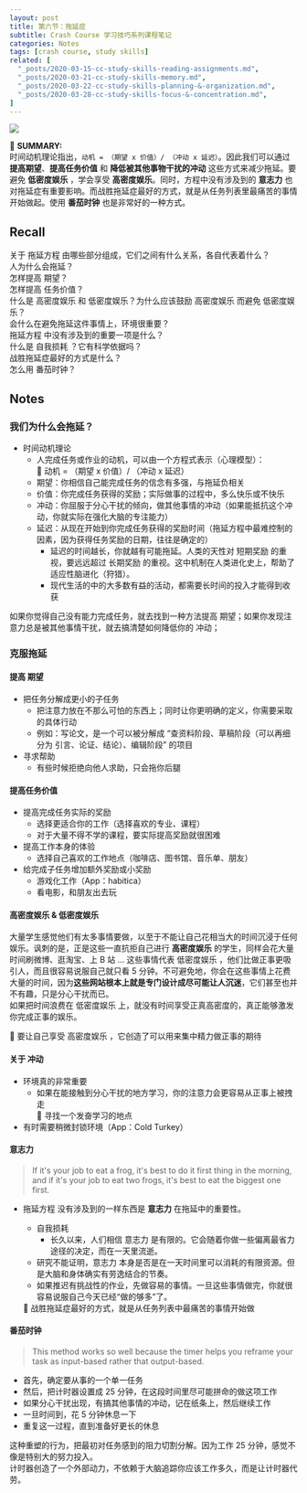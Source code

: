 ```yaml
---
layout: post
title: 第六节：拖延症
subtitle: Crash Course 学习技巧系列课程笔记
categories: Notes
tags: [crash course, study skills]
related: [
  "_posts/2020-03-15-cc-study-skills-reading-assignments.md",
  "_posts/2020-03-21-cc-study-skills-memory.md",
  "_posts/2020-03-22-cc-study-skills-planning-&-organization.md",
  "_posts/2020-03-28-cc-study-skills-focus-&-concentration.md",
]
---
```


![](https://www.youtube.com/watch?v=x2y_SLOvOvw)

📌 **SUMMARY:**  
时间动机理论指出，`动机 = （期望 x 价值）/ （冲动 x 延迟）`。因此我们可以通过**提高期望**、**提高任务价值** 和 **降低被其他事物干扰的冲动** 这些方式来减少拖延。要避免 **低密度娱乐** ，学会享受 **高密度娱乐**。同时，方程中没有涉及到的 **意志力** 也对拖延症有重要影响。而战胜拖延症最好的方式，就是从任务列表里最痛苦的事情开始做起。使用 **番茄时钟** 也是非常好的一种方式。

## Recall

关于 拖延方程 由哪些部分组成，它们之间有什么关系，各自代表着什么？  
人为什么会拖延？  
怎样提高 期望？  
怎样提高 任务价值？  
什么是 高密度娱乐 和 低密度娱乐？为什么应该鼓励 高密度娱乐 而避免 低密度娱乐？  
会什么在避免拖延这件事情上，环境很重要？  
拖延方程 中没有涉及到的重要一项是什么？  
什么是 自我损耗 ？它有科学依据吗？  
战胜拖延症最好的方式是什么？  
怎么用 番茄时钟？

## Notes

### 我们为什么会拖延？

- 时间动机理论
  - 人完成任务或作业的动机，可以由一个方程式表示（心理模型）：
    <aside>
    📍 动机 = （期望 x 价值）/ （冲动 x 延迟）
    </aside>
  - 期望：你相信自己能完成任务的信念有多强，与拖延负相关
  - 价值：你完成任务获得的奖励；实际做事的过程中，多么快乐或不快乐
  - 冲动：你屈服于分心干扰的倾向，做其他事情的冲动（如果能抵抗这个冲动，你就实际在强化大脑的专注能力）
  - 延迟：从现在开始到你完成任务获得的奖励时间（拖延方程中最难控制的因素，因为获得任务奖励的日期，往往是确定的）
    - 延迟的时间越长，你就越有可能拖延。人类的天性对 短期奖励 的重视，要远远超过 长期奖励 的重视。这中机制在人类进化史上，帮助了适应性脑进化（狩猎）。
    - 现代生活的中的大多数有益的活动，都需要长时间的投入才能得到收获

如果你觉得自己没有能力完成任务，就去找到一种方法提高 期望；如果你发现注意力总是被其他事情干扰，就去搞清楚如何降低你的 冲动；

### 克服拖延

#### 提高 期望
- 把任务分解成更小的子任务
    - 把注意力放在不那么可怕的东西上；同时让你更明确的定义，你需要采取的具体行动
    - 例如：写论文，是一个可以被分解成 “查资料阶段、草稿阶段（可以再细分为 引言、论证、结论）、编辑阶段” 的项目
- 寻求帮助
    - 有些时候拒绝向他人求助，只会拖你后腿

#### 提高任务价值
- 提高完成任务实际的奖励
    - 选择更适合你的工作（选择喜欢的专业、课程）
    - 对于大量不得不学的课程，要实际提高奖励就很困难
- 提高工作本身的体验
    - 选择自己喜欢的工作地点（咖啡店、图书馆、音乐单、朋友）
- 给完成子任务增加额外奖励或小奖励
    - 游戏化工作（App：habitica）
    - 看电影，和朋友出去玩

#### 高密度娱乐 & 低密度娱乐  
大量学生感觉他们有太多事情要做，以至于不能让自己花相当大的时间沉浸于任何娱乐。讽刺的是，正是这些一直抗拒自己进行 **高密度娱乐** 的学生，同样会花大量时间刷微博、逛淘宝、上 B 站 ... 这些事情代表 低密度娱乐 ，他们比做正事更吸引人，而且很容易说服自己就只看 5 分钟。不可避免地，你会在这些事情上花费大量的时间，因为**这些网站根本上就是专门设计成尽可能让人沉迷**，它们甚至也并不有趣，只是分心干扰而已。  
如果把时间浪费在 低密度娱乐 上，就没有时间享受正真高密度的，真正能够激发你完成正事的娱乐。  
<aside>
📍 要让自己享受 高密度娱乐 ，它创造了可以用来集中精力做正事的期待
</aside>

#### 关于 冲动
- 环境真的非常重要
    - 如果在能接触到分心干扰的地方学习，你的注意力会更容易从正事上被拽走
        <aside>
        📍 寻找一个发奋学习的地点
        </aside>
- 有时需要稍微封锁环境（App：Cold Turkey）

#### 意志力

  > If it's your job to eat a frog, it's best to do it first thing in the morning, and if it's your job to eat two frogs, it's best to eat the biggest one first.

- 拖延方程 没有涉及到的一样东西是 **意志力** 在拖延中的重要性。
    - 自我损耗
        - 长久以来，人们相信 意志力 是有限的。它会随着你做一些偏离最省力途径的决定，而在一天里流逝。
    - 研究不能证明，意志力 本身是否是在一天时间里可以消耗的有限资源。但是大脑和身体确实有劳逸结合的节奏。  
    - 如果推迟有挑战性的作业，先做容易的事情。一旦这些事情做完，你就很容易说服自己今天已经“做的够多”了。 

    <aside>
    📍 战胜拖延症最好的方式，就是从任务列表中最痛苦的事情开始做
    </aside>

#### 番茄时钟

  > This method works so well because the timer helps you reframe your task as input-based rather that output-based.

- 首先，确定要从事的一个单一任务
- 然后，把计时器设置成 25 分钟，在这段时间里尽可能拼命的做这项工作
- 如果分心干扰出现，有搞其他事情的冲动，记在纸条上，然后继续工作
- 一旦时间到，花 5 分钟休息一下
- 重复这一过程，直到准备好更长的休息

这种重塑的行为，把最初对任务感到的阻力切割分解。因为工作 25 分钟，感觉不像是特别大的努力投入。  
计时器创造了一个外部动力，不依赖于大脑追踪你应该工作多久，而是让计时器代劳。

